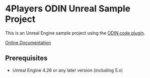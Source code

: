 # 4Players ODIN Unreal Sample Project

This is an Unreal Engine sample project using the [ODIN code plugin](https://github.com/4Players/odin-sdk-unreal).

[Online Documentation](https://www.4players.io/developers)

## Prerequisites

- Unreal Engine 4.26 or any later version (including 5.x)
